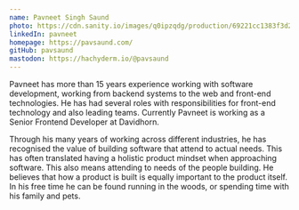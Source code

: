 ```yaml
---
name: Pavneet Singh Saund
photo: https://cdn.sanity.io/images/q0ipzqdg/production/69221cc1383f3d2ff46e893edfb39a1c261ae058-480x640.jpg
linkedIn: pavneet
homepage: https://pavsaund.com/
gitHub: pavsaund
mastodon: https://hachyderm.io/@pavsaund
---
```


Pavneet has more than 15 years experience working with software development, working from backend systems to the web and front-end technologies. He has had several roles with responsibilities for front-end technology and also leading teams. Currently Pavneet is working as a Senior Frontend Developer at Davidhorn.

Through his many years of working across different industries, he has recognised the value of building software that attend to actual needs. This has often translated having a holistic product mindset when approaching software. This also means attending to needs of the people building. He believes that how a product is built is equally important to the product itself. In his free time he can be found running in the woods, or spending time with his family and pets.
